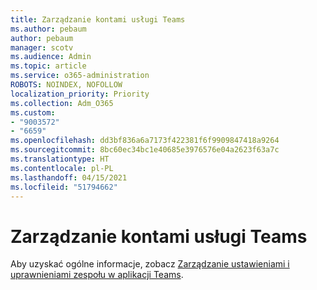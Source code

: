 ```yaml
---
title: Zarządzanie kontami usługi Teams
ms.author: pebaum
author: pebaum
manager: scotv
ms.audience: Admin
ms.topic: article
ms.service: o365-administration
ROBOTS: NOINDEX, NOFOLLOW
localization_priority: Priority
ms.collection: Adm_O365
ms.custom:
- "9003572"
- "6659"
ms.openlocfilehash: dd3bf836a6a7173f422381f6f9909847418a9264
ms.sourcegitcommit: 8bc60ec34bc1e40685e3976576e04a2623f63a7c
ms.translationtype: HT
ms.contentlocale: pl-PL
ms.lasthandoff: 04/15/2021
ms.locfileid: "51794662"
---
```

# <a name="managing-teams-accounts"></a>Zarządzanie kontami usługi Teams

Aby uzyskać ogólne informacje, zobacz [Zarządzanie ustawieniami i uprawnieniami zespołu w aplikacji Teams](https://support.microsoft.com/office/ce053b04-1b8e-4796-baa8-90dc427b3acc#ID0EAABAAA=Desktop).
